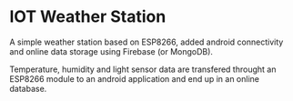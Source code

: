 # IOT Weather Station
A simple weather station based on ESP8266, added android connectivity and online data storage using Firebase (or MongoDB).

Temperature, humidity and light sensor data are transfered throught an ESP8266 module to an android application and end up in an online database.  

